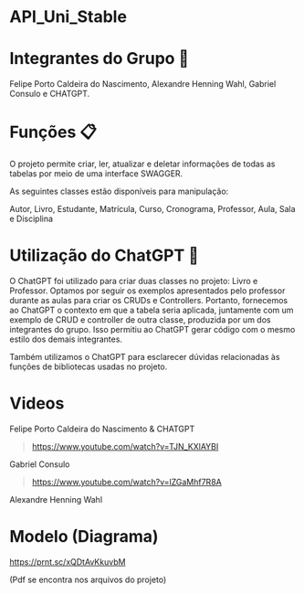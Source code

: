 # API_Uni_Stable


# Integrantes do Grupo 👥

Felipe Porto Caldeira do Nascimento, 
Alexandre Henning Wahl,
Gabriel Consulo e
CHATGPT.


# Funções 📋
O projeto permite criar, ler, atualizar e deletar informações de todas as tabelas por meio de uma interface SWAGGER.

As seguintes classes estão disponíveis para manipulação:

Autor, 
Livro,
Estudante, 
Matrícula, 
Curso, 
Cronograma, 
Professor, 
Aula, 
Sala e
Disciplina

# Utilização do ChatGPT 🤖
O ChatGPT foi utilizado para criar duas classes no projeto: Livro e Professor. Optamos por seguir os exemplos apresentados pelo professor durante as aulas para criar os CRUDs e Controllers. Portanto, fornecemos ao ChatGPT o contexto em que a tabela seria aplicada, juntamente com um exemplo de CRUD e controller de outra classe, produzida por um dos integrantes do grupo. Isso permitiu ao ChatGPT gerar código com o mesmo estilo dos demais integrantes.

Também utilizamos o ChatGPT para esclarecer dúvidas relacionadas às funções de bibliotecas usadas no projeto.

# Videos

Felipe Porto Caldeira do Nascimento & CHATGPT
>https://www.youtube.com/watch?v=TJN_KXlAYBI

Gabriel Consulo
>https://www.youtube.com/watch?v=lZGaMhf7R8A

Alexandre Henning Wahl


# Modelo (Diagrama)

https://prnt.sc/xQDtAvKkuvbM

(Pdf se encontra nos arquivos do projeto)
